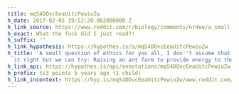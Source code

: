 ```yaml
---
title: mqS4DOvcEeaUitcPewiuZw
h_date: 2017-02-05 19:52:20.062000000 Z
h_link_source: https://www.reddit.com/r/biology/comments/nr4ee/a_small_question_of_ethics_for_you_all_i_dont/
h_exact: What the fuck did I just read?!
h_suffix: ''
h_link_hypothesis: https://hypothes.is/a/mqS4DOvcEeaUitcPewiuZw
h_title: 'A small question of ethics for you all, I don''t assume that we''ll get
  it right but we can try: Raising an ant farm to provide energy to the grid • /r/biology'
h_link_api: https://hypothes.is/api/annotations/mqS4DOvcEeaUitcPewiuZw
h_prefix: ts3 points 5 years ago (1 child)
h_link_incontext: https://hyp.is/mqS4DOvcEeaUitcPewiuZw/www.reddit.com/r/biology/comments/nr4ee/a_small_question_of_ethics_for_you_all_i_dont/
---
```


